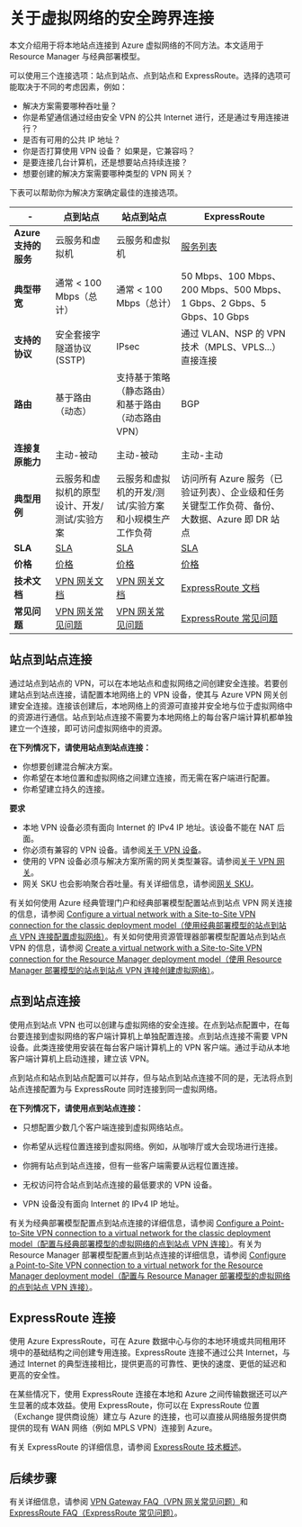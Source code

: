 <properties 
   pageTitle="关于虚拟网络的安全跨界连接 | Azure"
   description="了解虚拟网络的安全跨界连接类型，包括站点到站点连接、点到站点连接和 ExpressRoute 连接。"
   services="vpn-gateway"
   documentationCenter="na"
   authors="cherylmc"
   manager="carmonm"
   editor="" />
<tags 
   ms.service="vpn-gateway"
   ms.date="03/08/2016"
   wacn.date="05/10/2016" />

# 关于虚拟网络的安全跨界连接

本文介绍用于将本地站点连接到 Azure 虚拟网络的不同方法。本文适用于 Resource Manager 与经典部署模型。

可以使用三个连接选项：站点到站点、点到站点和 ExpressRoute。选择的选项可能取决于不同的考虑因素，例如：


- 解决方案需要哪种吞吐量？
- 你是希望通信通过经由安全 VPN 的公共 Internet 进行，还是通过专用连接进行？
- 是否有可用的公共 IP 地址？
- 你是否打算使用 VPN 设备？ 如果是，它兼容吗？
- 是要连接几台计算机，还是想要站点持续连接？
- 想要创建的解决方案需要哪种类型的 VPN 网关？

下表可以帮助你为解决方案确定最佳的连接选项。


|- | **点到站点** | **站点到站点** | **ExpressRoute** |
|------------------------------|----------------------------------------------------------------------------------------------|---------------------------------------------------------------------------------------------------------|--------------------------------------------------------------------------------------------------------------------------------------|
| **Azure 支持的服务** | 云服务和虚拟机 | 云服务和虚拟机 | [服务列表](/documentation/articles/expressroute-faqs/#supported-services) |
| **典型带宽** | 通常 < 100 Mbps（总计） | 通常 < 100 Mbps（总计） | 50 Mbps、100 Mbps、200 Mbps、500 Mbps、1 Gbps、2 Gbps、5 Gbps、10 Gbps |
| **支持的协议** | 安全套接字隧道协议 (SSTP) | IPsec | 通过 VLAN、NSP 的 VPN 技术（MPLS、VPLS...）直接连接 |
| **路由** | 基于路由（动态） | 支持基于策略（静态路由）和基于路由（动态路由 VPN） | BGP |
| **连接复原能力** | 主动-被动 | 主动-被动 | 主动-主动 |
| **典型用例** | 云服务和虚拟机的原型设计、开发/测试/实验方案 | 云服务和虚拟机的开发/测试/实验方案和小规模生产工作负荷 | 访问所有 Azure 服务（已验证列表）、企业级和任务关键型工作负荷、备份、大数据、Azure 即 DR 站点 |
| **SLA** | [SLA](/support/legal/sla) | [SLA](/support/legal/sla) | [SLA](/support/legal/sla) |
| **价格** | [价格](/home/features/vpn-gateway/pricing/) | [价格](/home/features/vpn-gateway/pricing/) | [价格](/home/features/expressroute/pricing/) |
| **技术文档** | [VPN 网关文档](/documentation/services/vpn-gateway) | [VPN 网关文档](/documentation/services/vpn-gateway) | [ExpressRoute 文档](/documentation/services/expressroute) |
| **常见问题** | [VPN 网关常见问题](/documentation/articles/vpn-gateway-vpn-faq/) | [VPN 网关常见问题](/documentation/articles/vpn-gateway-vpn-faq/) | [ExpressRoute 常见问题](/documentation/articles/expressroute-faqs/) |


## 站点到站点连接

通过站点到站点的 VPN，可以在本地站点和虚拟网络之间创建安全连接。若要创建站点到站点连接，请配置本地网络上的 VPN 设备，使其与 Azure VPN 网关创建安全连接。连接该创建后，本地网络上的资源可直接并安全地与位于虚拟网络中的资源进行通信。站点到站点连接不需要为本地网络上的每台客户端计算机都单独建立一个连接，即可访问虚拟网络中的资源。

**在下列情况下，请使用站点到站点连接：**

- 你想要创建混合解决方案。
- 你希望在本地位置和虚拟网络之间建立连接，而无需在客户端进行配置。
- 你希望建立持久的连接。 

**要求**

- 本地 VPN 设备必须有面向 Internet 的 IPv4 IP 地址。该设备不能在 NAT 后面。
- 你必须有兼容的 VPN 设备。请参阅[关于 VPN 设备](/documentation/articles/vpn-gateway-about-vpn-devices/)。 
- 使用的 VPN 设备必须与解决方案所需的网关类型兼容。请参阅[关于 VPN 网关](/documentation/articles/vpn-gateway-about-vpngateways/)。
- 网关 SKU 也会影响聚合吞吐量。有关详细信息，请参阅[网关 SKU](/documentation/articles/vpn-gateway-about-vpngateways/#gateway-skus)。 

有关如何使用 Azure 经典管理门户和经典部署模型配置站点到站点 VPN 网关连接的信息，请参阅 [Configure a virtual network with a Site-to-Site VPN connection for the classic deployment model（使用经典部署模型的站点到站点 VPN 连接配置虚拟网络）](/documentation/articles/vpn-gateway-site-to-site-create/)。有关如何使用资源管理器部署模型配置站点到站点 VPN 的信息，请参阅 [Create a virtual network with a Site-to-Site VPN connection for the Resource Manager deployment model（使用 Resource Manager 部署模型的站点到站点 VPN 连接创建虚拟网络）](/documentation/articles/vpn-gateway-create-site-to-site-rm-powershell/)。


## 点到站点连接

使用点到站点 VPN 也可以创建与虚拟网络的安全连接。在点到站点配置中，在每台要连接到虚拟网络的客户端计算机上单独配置连接。点到站点连接不需要 VPN 设备。此类连接使用安装在每台客户端计算机上的 VPN 客户端。通过手动从本地客户端计算机上启动连接，建立该 VPN。

点到站点和站点到站点配置可以并存，但与站点到站点连接不同的是，无法将点到站点连接配置为与 ExpressRoute 同时连接到同一虚拟网络。

**在下列情况下，请使用点到站点连接：**

- 只想配置少数几个客户端连接到虚拟网络站点。

- 你希望从远程位置连接到虚拟网络。例如，从咖啡厅或大会现场进行连接。

- 你拥有站点到站点连接，但有一些客户端需要从远程位置连接。

- 无权访问符合站点到站点连接的最低要求的 VPN 设备。

- VPN 设备没有面向 Internet 的 IPv4 IP 地址。

有关为经典部署模型配置点到站点连接的详细信息，请参阅 [Configure a Point-to-Site VPN connection to a virtual network for the classic deployment model（配置与经典部署模型的虚拟网络的点到站点 VPN 连接）](/documentation/articles/vpn-gateway-point-to-site-create/)。有关为 Resource Manager 部署模型配置点到站点连接的详细信息，请参阅 [Configure a Point-to-Site VPN connection to a virtual network for the Resource Manager deployment model（配置与 Resource Manager 部署模型的虚拟网络的点到站点 VPN 连接）](/documentation/articles/vpn-gateway-howto-point-to-site-rm-ps/)。

## ExpressRoute 连接

使用 Azure ExpressRoute，可在 Azure 数据中心与你的本地环境或共同租用环境中的基础结构之间创建专用连接。ExpressRoute 连接不通过公共 Internet，与通过 Internet 的典型连接相比，提供更高的可靠性、更快的速度、更低的延迟和更高的安全性。

在某些情况下，使用 ExpressRoute 连接在本地和 Azure 之间传输数据还可以产生显著的成本效益。使用 ExpressRoute，你可以在 ExpressRoute 位置（Exchange 提供商设施）建立与 Azure 的连接，也可以直接从网络服务提供商提供的现有 WAN 网络（例如 MPLS VPN）连接到 Azure。

有关 ExpressRoute 的详细信息，请参阅 [ExpressRoute 技术概述](/documentation/articles/expressroute-introduction/)。


## 后续步骤

有关详细信息，请参阅 [VPN Gateway FAQ（VPN 网关常见问题）](/documentation/articles/vpn-gateway-vpn-faq/)和 [ExpressRoute FAQ（ExpressRoute 常见问题）](/documentation/articles/expressroute-faqs/)。




<!---HONumber=Mooncake_0425_2016-->
